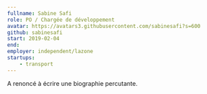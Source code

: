 ```yaml
---
fullname: Sabine Safi
role: PO / Chargée de développement 
avatar: https://avatars3.githubusercontent.com/sabinesafi?s=600
github: sabinesafi 
start: 2019-02-04
end: 
employer: independent/lazone
startups:
    - transport
---
```


A renoncé à écrire une biographie percutante.
